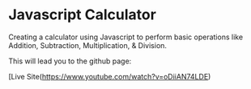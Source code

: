 # Javascript Calculator

Creating a calculator using Javascript to perform basic operations like Addition, Subtraction, Multiplication, & Division.

This will lead you to the github page: 

<!--Reference links-->
[Live Site(https://www.youtube.com/watch?v=oDiiAN74LDE)
